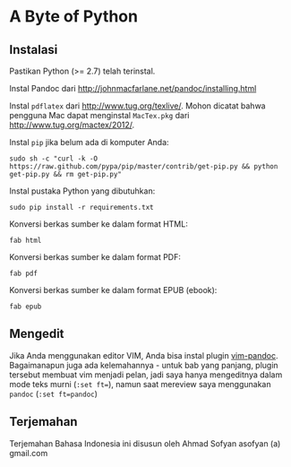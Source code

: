 # A Byte of Python

## Instalasi 

Pastikan Python (&gt;= 2.7) telah terinstal.

Instal Pandoc dari <http://johnmacfarlane.net/pandoc/installing.html>

Instal `pdflatex` dari <http://www.tug.org/texlive/>.
Mohon dicatat bahwa pengguna Mac dapat menginstal `MacTex.pkg` dari <http://www.tug.org/mactex/2012/>.

Instal `pip` jika belum ada di komputer Anda:

    sudo sh -c "curl -k -O https://raw.github.com/pypa/pip/master/contrib/get-pip.py && python get-pip.py && rm get-pip.py"


Instal pustaka Python yang dibutuhkan:

    sudo pip install -r requirements.txt


Konversi berkas sumber ke dalam format HTML:

    fab html

Konversi berkas sumber ke dalam format PDF:

    fab pdf

Konversi berkas sumber ke dalam format EPUB (ebook):

    fab epub

## Mengedit

Jika Anda menggunakan editor VIM, Anda bisa instal plugin [vim-pandoc](https://github.com/vim-pandoc/vim-pandoc). Bagaimanapun juga ada kelemahannya - untuk bab yang panjang, plugin tersebut membuat vim menjadi pelan, jadi saya hanya mengeditnya dalam mode teks murni (`:set ft=`), namun saat mereview saya menggunakan `pandoc` (`:set ft=pandoc`)

## Terjemahan

Terjemahan Bahasa Indonesia ini disusun oleh Ahmad Sofyan asofyan (a) gmail.com
